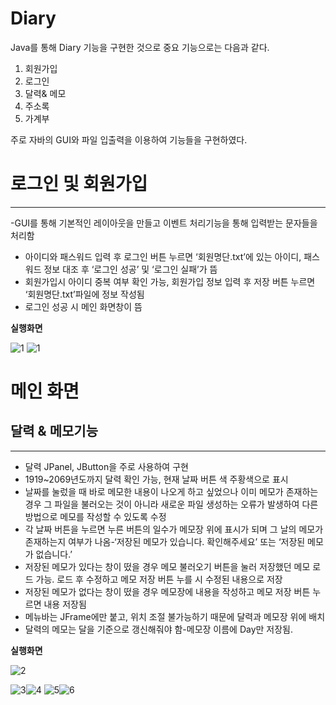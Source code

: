 # Diary

Java를 통해 Diary 기능을 구현한 것으로 중요 기능으로는 다음과 같다.

1. 회원가입 
2. 로그인
3. 달력& 메모 
4. 주소록
5. 가계부

주로 자바의 GUI와 파일 입출력을 이용하여 기능들을 구현하였다.

# 로그인 및 회원가입
___________________________________________________________________________________________________________________________________

-GUI를 통해 기본적인 레이아웃을 만들고 이벤트 처리기능을 통해 입력받는 문자들을 처리함
- 아이디와 패스워드 입력 후 로그인 버튼 누르면 ‘회원명단.txt’에 있는 아이디, 패스워드 정보 대조 후 ‘로그인 성공’ 및 ‘로그인 실패’가 뜸
- 회원가입시 아이디 중복 여부 확인 가능, 회원가입 정보 입력 후 저장 버튼 누르면 ‘회원명단.txt’파일에 정보 작성됨
- 로그인 성공 시 메인 화면창이 뜸

**실행화면**

![1](https://user-images.githubusercontent.com/58460122/70140540-4a172800-16d8-11ea-85a0-c15a7d1441f4.png)
![1](https://user-images.githubusercontent.com/58460122/70140691-a2e6c080-16d8-11ea-9d43-30642de98ac3.png)



# 메인 화면
## 달력 & 메모기능
___________________________________________________________________________________________________________________________________

- 달력 JPanel, JButton을 주로 사용하여 구현 
-	1919~2069년도까지 달력 확인 가능, 현재 날짜 버튼 색 주황색으로 표시
- 날짜를 눌렀을 때 바로 메모한 내용이 나오게 하고 싶었으나 이미 메모가 존재하는 경우 그 파일을 불러오는 것이 아니라 새로운 파일 생성하는 오류가 발생하여 다른 방법으로 메모를 작성할 수 있도록 수정
-	각 날짜 버튼을 누르면 누른 버튼의 일수가 메모장 위에 표시가 되며 그 날의 메모가 존재하는지 여부가 나옴-‘저장된 메모가 있습니다. 확인해주세요’ 또는 ‘저장된 메모가 없습니다.’
- 저장된 메모가 있다는 창이 떴을 경우 메모 불러오기 버튼을 눌러 저장했던 메모 로드 가능. 로드 후 수정하고 메모 저장 버튼 누를 시 수정된 내용으로 저장
-	저장된 메모가 없다는 창이 떴을 경우 메모장에 내용을 작성하고 메모 저장 버튼 누르면 내용 저장됨
-	메뉴바는 JFrame에만 붙고, 위치 조절 불가능하기 때문에 달력과 메모장 위에 배치
-	달력의 메모는 달을 기준으로 갱신해줘야 함-메모장 이름에 Day만 저장됨.

**실행화면**

![2](https://user-images.githubusercontent.com/58460122/70141656-e17d7a80-16da-11ea-86aa-eab3bcd40e22.png)

![3](https://user-images.githubusercontent.com/58460122/70141672-ea6e4c00-16da-11ea-84eb-c2353b7bdb74.png)![4](https://user-images.githubusercontent.com/58460122/70141674-eb9f7900-16da-11ea-800d-68d13e2ff904.png)
![5](https://user-images.githubusercontent.com/58460122/70141680-ecd0a600-16da-11ea-85d0-14ab63c5ef43.png)![6](https://user-images.githubusercontent.com/58460122/70141683-ee9a6980-16da-11ea-9d4b-62a2e88e93ad.png)


